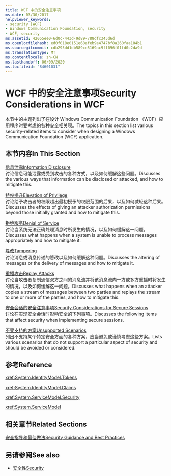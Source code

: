 ```yaml
---
title: WCF 中的安全注意事项
ms.date: 03/30/2017
helpviewer_keywords:
- security [WCF]
- Windows Communication Foundation, security
- WCF, security
ms.assetid: 42055ee0-6d0c-443d-9d89-788dfc345d6d
ms.openlocfilehash: ed0f018e0151e68afeb9a4747bf8a260faa184b1
ms.sourcegitcommit: cdb295dd1db589ce5169ac9ff096f01fd0c2da9d
ms.translationtype: MT
ms.contentlocale: zh-CN
ms.lasthandoff: 06/09/2020
ms.locfileid: "84601031"
---
```

# <a name="security-considerations-in-wcf"></a><span data-ttu-id="49f10-102">WCF 中的安全注意事项</span><span class="sxs-lookup"><span data-stu-id="49f10-102">Security Considerations in WCF</span></span>
<span data-ttu-id="49f10-103">本节中的主题列出了在设计 Windows Communication Foundation （WCF）应用程序时要考虑的各种安全相关项。</span><span class="sxs-lookup"><span data-stu-id="49f10-103">The topics in this section list various security-related items to consider when designing a Windows Communication Foundation (WCF) application.</span></span>  
  
## <a name="in-this-section"></a><span data-ttu-id="49f10-104">本节内容</span><span class="sxs-lookup"><span data-stu-id="49f10-104">In This Section</span></span>  
 [<span data-ttu-id="49f10-105">信息泄露</span><span class="sxs-lookup"><span data-stu-id="49f10-105">Information Disclosure</span></span>](information-disclosure.md)  
 <span data-ttu-id="49f10-106">讨论信息可能泄露或受到攻击的各种方式，以及如何缓解这些问题。</span><span class="sxs-lookup"><span data-stu-id="49f10-106">Discusses the various ways that information can be disclosed or attacked, and how to mitigate this.</span></span>  
  
 [<span data-ttu-id="49f10-107">特权提升</span><span class="sxs-lookup"><span data-stu-id="49f10-107">Elevation of Privilege</span></span>](elevation-of-privilege.md)  
 <span data-ttu-id="49f10-108">讨论给予攻击者的权限超出最初授予的权限范围的后果，以及如何减轻这种后果。</span><span class="sxs-lookup"><span data-stu-id="49f10-108">Discusses the effects of giving an attacker authorization permissions beyond those initially granted and how to mitigate this.</span></span>  
  
 [<span data-ttu-id="49f10-109">拒绝服务</span><span class="sxs-lookup"><span data-stu-id="49f10-109">Denial of Service</span></span>](denial-of-service.md)  
 <span data-ttu-id="49f10-110">讨论当系统无法正确处理消息时所发生的情况，以及如何缓解这一问题。</span><span class="sxs-lookup"><span data-stu-id="49f10-110">Discusses what happens when a system is unable to process messages appropriately and how to mitigate it.</span></span>  
  
 [<span data-ttu-id="49f10-111">篡改</span><span class="sxs-lookup"><span data-stu-id="49f10-111">Tampering</span></span>](tampering.md)  
 <span data-ttu-id="49f10-112">讨论消息或消息传递的篡改以及如何缓解这种问题。</span><span class="sxs-lookup"><span data-stu-id="49f10-112">Discusses the altering of messages or the delivery of messages and how to mitigate it.</span></span>  
  
 [<span data-ttu-id="49f10-113">重播攻击</span><span class="sxs-lookup"><span data-stu-id="49f10-113">Replay Attacks</span></span>](replay-attacks.md)  
 <span data-ttu-id="49f10-114">讨论当攻击者复制通信双方之间的消息流并将该消息流向一方或多方重播时将发生的情况，以及如何缓解这一问题。</span><span class="sxs-lookup"><span data-stu-id="49f10-114">Discusses what happens when an attacker copies a stream of messages between two parties and replays the stream to one or more of the parties, and how to mitigate this.</span></span>  
  
 [<span data-ttu-id="49f10-115">安全会话的安全注意事项</span><span class="sxs-lookup"><span data-stu-id="49f10-115">Security Considerations for Secure Sessions</span></span>](security-considerations-for-secure-sessions.md)  
 <span data-ttu-id="49f10-116">讨论在实现安全会话时影响安全的下列事项。</span><span class="sxs-lookup"><span data-stu-id="49f10-116">Discusses the following items that affect security when implementing secure sessions.</span></span>  
  
 [<span data-ttu-id="49f10-117">不受支持的方案</span><span class="sxs-lookup"><span data-stu-id="49f10-117">Unsupported Scenarios</span></span>](unsupported-scenarios.md)  
 <span data-ttu-id="49f10-118">列出不支持某个特定安全方面的各种方案，应当避免或谨慎考虑这些方案。</span><span class="sxs-lookup"><span data-stu-id="49f10-118">Lists various scenarios that do not support a particular aspect of security and should be avoided or considered.</span></span>  
  
## <a name="reference"></a><span data-ttu-id="49f10-119">参考</span><span class="sxs-lookup"><span data-stu-id="49f10-119">Reference</span></span>  
 <xref:System.IdentityModel.Tokens>  
  
 <xref:System.IdentityModel.Claims>  
  
 <xref:System.ServiceModel.Security>  
  
 <xref:System.ServiceModel>  
  
## <a name="related-sections"></a><span data-ttu-id="49f10-120">相关章节</span><span class="sxs-lookup"><span data-stu-id="49f10-120">Related Sections</span></span>  
 [<span data-ttu-id="49f10-121">安全指导和最佳做法</span><span class="sxs-lookup"><span data-stu-id="49f10-121">Security Guidance and Best Practices</span></span>](security-guidance-and-best-practices.md)  
  
## <a name="see-also"></a><span data-ttu-id="49f10-122">另请参阅</span><span class="sxs-lookup"><span data-stu-id="49f10-122">See also</span></span>

- [<span data-ttu-id="49f10-123">安全性</span><span class="sxs-lookup"><span data-stu-id="49f10-123">Security</span></span>](security.md)
